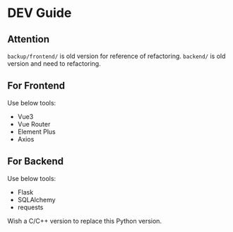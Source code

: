 # DEV Guide

## Attention

`backup/frontend/` is old version for reference of refactoring.
`backend/` is old version and need to refactoring.

## For Frontend

Use below tools:
- Vue3
- Vue Router
- Element Plus
- Axios

## For Backend

Use below tools:
- Flask
- SQLAlchemy
- requests

Wish a C/C++ version to replace this Python version.